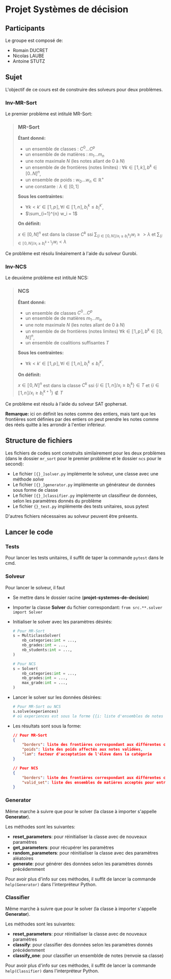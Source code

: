 # Projet Systèmes de décision

## Participants

Le groupe est composé de:

- Romain DUCRET
- Nicolas LAUBE
- Antoine STUTZ

## Sujet

L'objectif de ce cours est de construire des solveurs pour deux problèmes.

### Inv-MR-Sort

Le premier problème est intitulé MR-Sort:

> ### **MR-Sort**
>
> **Étant donné:**
>
> - un ensemble de classes : $C^0 ... C^p$
> - un ensemble de de matières : $m_1 ... m_n$
> - une note maximale $N$ (les notes allant de 0 à $N$)
> - un ensemble de de frontières (notes limites) : $\forall k\in \llbracket 1,k \rrbracket, b^k\in [0..N]^n$,
> - un ensemble de poids : $w_0 ... w_n \in \mathbb{R}^+$
> - une constante : $\lambda \in [0, 1]$
>
> **Sous les contraintes:**
>
> - $\forall k < k'\in \llbracket 1,p\rrbracket , \forall i \in \llbracket 1,n\rrbracket , b^k_i \leq b^{k'}_i$,
> - $\sum_{i=1}^{n} w_i = 1$
>
> **On définit:**
>
> $x\in [0,N]^n$ est dans la classe $C^k$ ssi $\sum_{\{i\in \llbracket 0,N\rrbracket /x_i \geq b^k_i\}} w_i \geq > \lambda$ et $\sum_{\{i\in \llbracket 0,N\rrbracket /x_i \geq b^{k+1}_i\}} w_i < \lambda$

Ce problème est résolu linéairement à l'aide du solveur Gurobi.

### Inv-NCS

Le deuxième problème est intitulé NCS:

> ### **NCS**
>
> **Étant donné:**
>
> - un ensemble de classes $C^0 ... C^p$
> - un ensemble de de matières $m_1 ... m_n$
> - une note maximale $N$ (les notes allant de 0 à $N$)
> - un ensemble de de frontières (notes limites) $\forall k\in \llbracket 1,p\rrbracket , b^k\in \llbracket 0,N\rrbracket ^n$,
> - un ensemble de coalitions suffisantes $T$
>
> **Sous les contraintes:**
>
> - $\forall k < k'\in \llbracket 1,p\rrbracket , \forall i \in \llbracket 1,n\rrbracket , b^k_i \leq b^{k'}_i$,
>
> **On définit:**
>
> $x\in \llbracket 0,N\rrbracket ^n$ est dans la classe $C^k$ ssi $\{i\in \llbracket 1,n\rrbracket /x_i \geq b^k_i\}\in T$ et $\{i\in \llbracket 1,n\rrbracket /x_i \geq b^{k+1}_i\}\notin T$

Ce problème est résolu à l'aide du solveur SAT gophersat.

**Remarque:** ici on définit les notes comme des entiers, mais tant que les frontières sont définies par des entiers on peut prendre les notes comme des réels quitte à les arrondir à l'entier inférieur.

## Structure de fichiers

Les fichiers de codes sont construits similairement pour les deux problèmes (dans le dossier `mr_sort` pour le premier problème et le dossier `ncs` pour le second):

- Le fichier `[{}_]solver.py` implémente le solveur, une classe avec une méthode _solve_
- Le fichier `[{}_]generator.py` implémente un générateur de données sous forme de classe
- Le fichier `[{}_]classifier.py` implémente un classifieur de données, selon les paramètres donnés du problème
- Le fichier `{}_test.py` implémente des tests unitaires, sous pytest

D'autres fichiers nécessaires au solveur peuvent être présents.

## Lancer le code

### Tests

Pour lancer les tests unitaires, il suffit de taper la commande `pytest` dans le cmd.

### Solveur

Pour lancer le solveur, il faut

- Se mettre dans le dossier racine (**projet-systemes-de-decision**)
- Importer la classe **Solver** du fichier correspondant: `from src.**.solver import Solver`
- Initialiser le solver avec les paramètres désirés:

  ```python
  # Pour MR-Sort
  s = MulticlassSolver(
      nb_categories:int = ...,
      nb_grades:int = ...,
      nb_students:int = ...,
  )

  # Pour NCS
  s = Solver(
      nb_categories:int = ...,
      nb_grades:int = ...,
      max_grade:int = ...,
  )
  ```

- Lancer le solver sur les données désirées:

  ```python
  # Pour MR-Sort ou NCS
  s.solve(experiences)
  # où experiences est sous la forme {{i: liste d'ensembles de notes qui correpondent à la classe i}}, la classe 0 symbolisant l'absence de classe
  ```

- Les résultats sont sous la forme:

  ```json
  // Pour MR-Sort
  {
      "borders": liste des frontières correspondant aux différentes classes,
      "poids": liste des poids affectés aux notes validées,
      "lam": facteur d'acceptation de l'élève dans la catégorie
  }

  // Pour NCS
  {
      "borders": liste des frontières correspondant aux différentes classes,
      "valid_set": liste des ensembles de matières acceptés pour entrer dans une catégorie
  }
  ```

### Generator

Même marche à suivre que pour le solver (la classe à importer s'appelle **Generator**).

Les méthodes sont les suivantes:

- **reset_parameters**: pour réinitialiser la classe avec de nouveaux paramètres
- **get_parameters**: pour récupérer les paramètres
- **random_parameters**: pour réinitialiser la classe avec des paramètres aléatoires
- **generate**: pour générer des données selon les paramètres donnés précédemment

Pour avoir plus d'info sur ces méthodes, il suffit de lancer la commande `help(Generator)` dans l'interpréteur Python.

### Classifier

Même marche à suivre que pour le solver (la classe à importer s'appelle **Generator**).

Les méthodes sont les suivantes:

- **reset_parameters**: pour réinitialiser la classe avec de nouveaux paramètres
- **classify**: pour classifier des données selon les paramètres donnés précédemment
- **classify_one**: pour classifier un ensemblde de notes (renvoie sa classe)

Pour avoir plus d'info sur ces méthodes, il suffit de lancer la commande `help(Classifier)` dans l'interpréteur Python.
